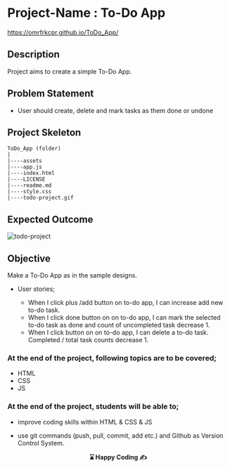 # Project-Name : To-Do App

https://omrfrkcpr.github.io/ToDo_App/

## Description

Project aims to create a simple To-Do App.

## Problem Statement

- User should create, delete and mark tasks as them done or undone

## Project Skeleton

```
ToDo_App (folder)
|
|----assets
|----app.js
|----index.html
|----LICENSE
|----readme.md
|----style.css
|----todo-project.gif
```

## Expected Outcome

![todo-project](https://github.com/omrfrkcpr/ToDo_App/assets/77440899/15fa86c9-c2df-46b6-886a-13ecb280463b)

## Objective

Make a To-Do App as in the sample designs.

- User stories;

  - When I click plus /add button on to-do app, I can increase add new to-do task.
  - When I click done button on on to-do app, I can mark the selected to-do task as done and count of uncompleted task decrease 1.
  - When I click button on on to-do app, I can delete a to-do task. Completed / total task counts decrease 1.

### At the end of the project, following topics are to be covered;

- HTML
- CSS
- JS

### At the end of the project, students will be able to;

- improve coding skills within HTML & CSS & JS

- use git commands (push, pull, commit, add etc.) and Github as Version Control System.

<p align='center'> <strong>⌛ Happy Coding  ✍</strong> </p>
